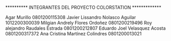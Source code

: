 ********** INTEGRANTES DEL PROYECTO COLORSTATION *************

Agar Murillo 0801200115308
Javier Lissandro Nolasco Aguilar 1012200300039
Milgian Andrely Flores Ordoñez 0801200219496
Roy alejandro Raudales Estrada 0801200212807
Eduardo Joel Velasquez Acosta 0801200317372
Ana Cristina Martínez Colindres 0801200013021
